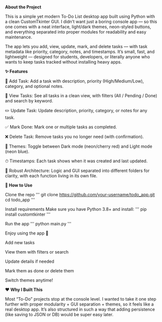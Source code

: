 **About the Project**

This is a simple yet modern To-Do List desktop app built using Python with a clean CustomTkinter GUI.
I didn’t want just a boring console app — so this one comes with a neat interface, light/dark themes, neon-styled buttons, and everything separated into proper modules for readability and easy maintenance.

The app lets you add, view, update, mark, and delete tasks — with task metadata like priority, category, notes, and timestamps.
It’s small, fast, and lightweight — designed for students, developers, or literally anyone who wants to keep tasks tracked without installing heavy apps.

**✨ Features**

📝 Add Task: Add a task with description, priority (High/Medium/Low), category, and optional notes.

👀 View Tasks: See all tasks in a clean view, with filters (All / Pending / Done) and search by keyword.

✏️ Update Task: Update description, priority, category, or notes for any task.

✅ Mark Done: Mark one or multiple tasks as completed.

❌ Delete Task: Remove tasks you no longer need (with confirmation).

🎨 Themes: Toggle between Dark mode (neon/cherry red) and Light mode (neon blue).

⏱ Timestamps: Each task shows when it was created and last updated.

🔧 Robust Architecture: Logic and GUI separated into different folders for clarity, with each function living in its own file.

**🚀 How to Use**

Clone the repo
'''
git clone https://github.com/your-username/todo_app.git
cd todo_app
'''

Install requirements
Make sure you have Python 3.8+ and install:
'''
pip install customtkinter
'''

Run the app
'''
python main.py
'''

Enjoy using the app 🎉

Add new tasks

View them with filters or search

Update details if needed

Mark them as done or delete them

Switch themes anytime!

**❤️ Why I Built This**

Most “To-Do” projects stop at the console level. I wanted to take it one step further with proper modularity + GUI separation + themes, so it feels like a real desktop app. It’s also structured in such a way that adding persistence (like saving to JSON or DB) would be super easy later.
